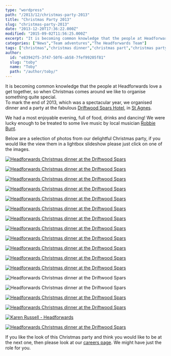 ```yaml
---
type: "wordpress"
path: "/2013/12/christmas-party-2013"
title: "Christmas Party 2013"
slug: "christmas-party-2013"
date: "2013-12-20T17:36:22.000Z"
modified: "2015-09-02T11:56:25.000Z"
excerpt: "It is becoming common knowledge that the people at Headforwards love a get together, so when Christmas comes around we like to organise something quite special. To mark the end of 2013, which was a spectacular year, we organised dinner and a party at the fabulous Driftwood Spars Hotel, in St Agnes. We had a \[…\]"
categories: ["News","Team adventures","The Headforwards Team"]
tags: ["christmas","christmas dinner","christmas part","christmas party","driftwood","driftwood spars","driftwood spars hotel","driftwood st agnes","headforwards at the driftwood spars hotel","headforwards christmas","headforwards christmas 2013","headforwards christmas dinner","headforwards christmas party","headforwards christmas party 2013"]
author:
  id: "e83942f5-3f47-50f6-ab58-7fef99205f81"
  slug: "toby"
  name: "Toby"
  path: "/author/toby/"
---
```

It is becoming common knowledge that the people at Headforwards love a get together, so when Christmas comes around we like to organise something quite special.  
To mark the end of 2013, which was a spectacular year, we organised dinner and a party at the fabulous [Driftwood Spars Hotel](https://www.driftwoodspars.co.uk/), in [St Agnes](http://www.st-agnes.com/).

We had a most enjoyable evening, full of food, drinks and dancing! We were lucky enough to be treated to some live music by local musician [Robbie Bunt](https://www.facebook.com/robert.bunt.14/about).

Below are a selection of photos from our delightful Christmas party, if you would like the view them in a lightbox slideshow please just click on one of the images.

[![Headforwards Christmas dinner at the Driftwood Spars ](/wp-content/uploads/2014/01/dinner5-300x225.jpg)](/wp-content/uploads/2014/01/dinner5.jpg)

[![Headforwards Christmas dinner at the Driftwood Spars ](/wp-content/uploads/2014/01/Dinner1-300x225.jpg)](/wp-content/uploads/2014/01/Dinner1.jpg)

[![Headforwards Christmas dinner at the Driftwood Spars ](/wp-content/uploads/2014/01/dinner17-300x225.jpg)](/wp-content/uploads/2014/01/dinner17.jpg)

[![Headforwards Christmas dinner at the Driftwood Spars ](/wp-content/uploads/2014/01/dinner14-300x225.jpg)](/wp-content/uploads/2014/01/dinner14.jpg)

[![Headforwards Christmas dinner at the Driftwood Spars ](/wp-content/uploads/2014/01/dinner20-300x225.jpg)](/wp-content/uploads/2014/01/dinner20.jpg)

[![Headforwards Christmas dinner at the Driftwood Spars ](/wp-content/uploads/2014/01/dinner10-300x225.jpg)](/wp-content/uploads/2014/01/dinner10.jpg)

[![Headforwards Christmas dinner at the Driftwood Spars ](/wp-content/uploads/2014/01/dinner8-300x225.jpg)](/wp-content/uploads/2014/01/dinner8.jpg)

[![Headforwards Christmas dinner at the Driftwood Spars ](/wp-content/uploads/2013/12/dinner21.jpg)](/wp-content/uploads/2013/12/dinner21.jpg)

[![Headforwards Christmas dinner at the Driftwood Spars ](/wp-content/uploads/2013/12/dscf8770-300x225.jpeg)](/wp-content/uploads/2013/12/dscf8770.jpeg)

[![Headforwards Christmas dinner at the Driftwood Spars ](/wp-content/uploads/2013/12/dscf8831-300x225.jpeg)](/wp-content/uploads/2013/12/dscf8831.jpeg)

[![Headforwards Christmas dinner at the Driftwood Spars ](/wp-content/uploads/2013/12/dinner366-300x225.jpg)](/wp-content/uploads/2013/12/dinner366.jpg)

[![Headforwards Christmas dinner at the Driftwood Spars ](/wp-content/uploads/2013/12/dinner7-300x225.jpg)](/wp-content/uploads/2013/12/dinner7.jpg)

![Headforwards Christmas dinner at the Driftwood Spars ](/wp-content/uploads/2014/01/dinner4-300x225.jpg)

![Headforwards Christmas dinner at the Driftwood Spars ](/wp-content/uploads/2014/01/dinner12-300x225.jpg)

[![Headforwards Christmas dinner at the Driftwood Spars ](/wp-content/uploads/2014/01/dinner2-300x225.jpg)](/wp-content/uploads/2014/01/dinner2.jpg)

[![Headforwards Christmas dinner at the Driftwood Spars ](/wp-content/uploads/2014/01/dinner16-300x225.jpg)](/wp-content/uploads/2014/01/dinner2.jpg)

[![Karen Russell - Headforwards](/wp-content/uploads/2014/01/dinner15-225x300.jpg)](/wp-content/uploads/2014/01/dinner15.jpg)

[![Headforwards Christmas dinner at the Driftwood Spars](/wp-content/uploads/2014/01/1526672_10152129596798200_2034344827_n-225x300.jpg)](/wp-content/uploads/2014/01/1526672_10152129596798200_2034344827_n.jpg)

If you like the look of this Christmas party and think you would like to be at the next one, then please look at our [careers page](http://www.headforwards.com/careers/). We might have just the role for you.